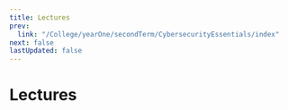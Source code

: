 ```yaml
---
title: Lectures
prev:
  link: "/College/yearOne/secondTerm/CybersecurityEssentials/index"
next: false
lastUpdated: false
---
```


# Lectures
